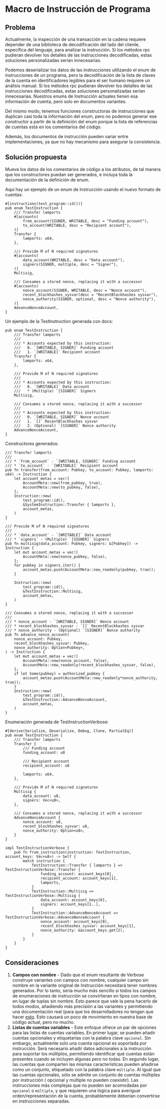 # Macro de Instrucción de Programa

## Problema

Actualmente, la inspección de una transacción en la cadena requiere depender de una biblioteca de decodificación del lado del cliente, específica del lenguaje, para analizar la instrucción. Si los métodos rpc pudieran devolver los detalles de las instrucciones decodificadas, estas soluciones personalizadas serían innecesarias.

Podemos deserializar los datos de las instrucciones utilizando el enum de instrucciones de un programa, pero la decodificación de la lista de claves de la cuenta en identificadores legibles para el ser humano requiere un análisis manual. Si los métodos rpc pudieran devolver los detalles de las instrucciones decodificadas, estas soluciones personalizadas serían innecesarias. Nuestros enums de Instrucción actuales tienen esa información de cuenta, pero solo en documentos variantes.

Del mismo modo, tenemos funciones constructoras de instrucciones que duplican casi toda la información del enum, pero no podemos generar ese constructor a partir de la definición del enum porque la lista de referencias de cuentas está en los comentarios del código.

Además, los documentos de instrucción pueden variar entre implementaciones, ya que no hay mecanismo para asegurar la consistencia.

## Solución propuesta

Mueva los datos de los comentarios de código a los atributos, de tal manera que los constructores puedan ser generados, e incluya toda la documentación de la definición de enum.

Aquí hay un ejemplo de un enum de Instrucción usando el nuevo formato de cuentas:

```rust,ignore
#[instructions(test_program::id())]
pub enum TestInstruction {
    /// Transfer lamports
    #[accounts(
        from_account(SIGNER, WRITABLE, desc = "Funding account"),
        to_account(WRITABLE, desc = "Recipient account"),
    )]
    Transfer {
        lamports: u64,
    },

    /// Provide M of N required signatures
    #[accounts(
        data_account(WRITABLE, desc = "Data account"),
        signers(SIGNER, multiple, desc = "Signer"),
    )]
    Multisig,

    /// Consumes a stored nonce, replacing it with a successor
    #[accounts(
        nonce_account(SIGNER, WRITABLE, desc = "Nonce account"),
        recent_blockhashes_sysvar(desc = "RecentBlockhashes sysvar"),
        nonce_authority(SIGNER, optional, desc = "Nonce authority"),
    )]
    AdvanceNonceAccount,
}
```

Un ejemplo de la TestInstruction generada con docs:

```rust,ignore
pub enum TestInstruction {
    /// Transfer lamports
    ///
    /// * Accounts expected by this instruction:
    ///   0. `[WRITABLE, SIGNER]` Funding account
    ///   1. `[WRITABLE]` Recipient account
    Transfer {
        lamports: u64,
    },

    /// Provide M of N required signatures
    ///
    /// * Accounts expected by this instruction:
    ///   0. `[WRITABLE]` Data account
    ///   * (Multiple) `[SIGNER]` Signers
    Multisig,

    /// Consumes a stored nonce, replacing it with a successor
    ///
    /// * Accounts expected by this instruction:
    ///   0. `[WRITABLE, SIGNER]` Nonce account
    ///   1. `[]` RecentBlockhashes sysvar
    ///   2. (Optional) `[SIGNER]` Nonce authority
    AdvanceNonceAccount,
}
```

Constructores generados:

```rust,ignore
/// Transfer lamports
///
/// * `from_account` - `[WRITABLE, SIGNER]` Funding account
/// * `to_account` - `[WRITABLE]` Recipient account
pub fn transfer(from_account: Pubkey, to_account: Pubkey, lamports: u64) -> Instruction {
    let account_metas = vec![
        AccountMeta::new(from_pubkey, true),
        AccountMeta::new(to_pubkey, false),
    ];
    Instruction::new(
        test_program::id(),
        &SystemInstruction::Transfer { lamports },
        account_metas,
    )
}

/// Provide M of N required signatures
///
/// * `data_account` - `[WRITABLE]` Data account
/// * `signers` - (Multiple) `[SIGNER]` Signers
pub fn multisig(data_account: Pubkey, signers: &[Pubkey]) -> Instruction {
    let mut account_metas = vec![
        AccountMeta::new(nonce_pubkey, false),
    ];
    for pubkey in signers.iter() {
        account_metas.push(AccountMeta::new_readonly(pubkey, true));
    }

    Instruction::new(
        test_program::id(),
        &TestInstruction::Multisig,
        account_metas,
    )
}

/// Consumes a stored nonce, replacing it with a successor
///
/// * nonce_account - `[WRITABLE, SIGNER]` Nonce account
/// * recent_blockhashes_sysvar - `[]` RecentBlockhashes sysvar
/// * nonce_authority - (Optional) `[SIGNER]` Nonce authority
pub fn advance_nonce_account(
    nonce_account: Pubkey,
    recent_blockhashes_sysvar: Pubkey,
    nonce_authority: Option<Pubkey>,
) -> Instruction {
    let mut account_metas = vec![
        AccountMeta::new(nonce_account, false),
        AccountMeta::new_readonly(recent_blockhashes_sysvar, false),
    ];
    if let Some(pubkey) = authorized_pubkey {
        account_metas.push(AccountMeta::new_readonly*nonce_authority, true));
    }
    Instruction::new(
        test_program::id(),
        &TestInstruction::AdvanceNonceAccount,
        account_metas,
    )
}

```

Enumeración generada de TestInstructionVerbose:

```rust,ignore
#[derive(Serialize, Deserialize, Debug, Clone, PartialEq)]
pub enum TestInstruction {
    /// Transfer lamports
    Transfer {
        /// Funding account
        funding_account: u8

        /// Recipient account
        recipient_account: u8

        lamports: u64,
    },

    /// Provide M of N required signatures
    Multisig {
        data_account: u8,
        signers: Vec<u8>,
    },

    /// Consumes a stored nonce, replacing it with a successor
    AdvanceNonceAccount {
        nonce_account: u8,
        recent_blockhashes_sysvar: u8,
        nonce_authority: Option<u8>,
    }
}

impl TestInstructionVerbose {
    pub fn from_instruction(instruction: TestInstruction, account_keys: Vec<u8>) -> Self {
        match instruction {
            TestInstruction::Transfer { lamports } => TestInstructionVerbose::Transfer {
                funding_account: account_keys[0],
                recipient_account: account_keys[1],
                lamports,
            }
            TestInstruction::Multisig => TestInstructionVerbose::Multisig {
                data_account: account_keys[0],
                signers: account_keys[1..],
            }
            TestInstruction::AdvanceNonceAccount => TestInstructionVerbose::AdvanceNonceAccount {
                nonce_account: account_keys[0],
                recent_blockhashes_sysvar: account_keys[1],
                nonce_authority: &account_keys.get(2),
            }
        }
    }
}

```

## Consideraciones

1. **Campos con nombre** - Dado que el enum resultante de Verbose construye variantes con campos con nombre, cualquier campo sin nombre en la variante original de Instrucción necesitará tener nombres generados. Por lo tanto, sería mucho más sencillo si todos los campos de enumeraciones de instrucción se convirtieran en tipos con nombre, en lugar de tuplas sin nombre. Esto parece que vale la pena hacerlo de todos modos, añadiendo más precisión a las variantes y permitiendo una documentación real (para que los desarrolladores no tengan que hacer [esto](https://github.com/solana-labs/solana/blob/3aab13a1679ba2b7846d9ba39b04a52f2017d3e0/sdk/src/system_instruction.rs#L140). Esto causará un poco de movimiento en nuestra base de código actual, pero no mucho.
2. **Listas de cuentas variables** - Este enfoque ofrece un par de opciones para las listas de cuentas variables. En primer lugar, se pueden añadir cuentas opcionales y etiquetarlas con la palabra clave `opcional`. Sin embargo, actualmente solo una cuenta opcional es soportada por instrucción. Será necesario añadir datos adicionales a la instrucción para soportar los múltiplos, permitiendo identificar qué cuentas están presentes cuando se incluyen algunas pero no todas. En segundo lugar, las cuentas que comparten las mismas características pueden añadirse como un conjunto, etiquetado con la palabra clave `múltiple`. Al igual que las cuentas opcionales, sólo se admite un conjunto de cuentas múltiples por instrucción ( opcional y múltiple no pueden coexistir). Las instrucciones más complejas que no pueden ser acomodadas por `opcional` o `múltiple`, y que requieren una lógica para averiguar orden/representación de la cuenta, probablemente deberían convertirse en instrucciones separadas.
